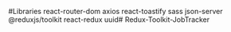 #Libraries
react-router-dom
axios
react-toastify
sass
 json-server
@reduxjs/toolkit
react-redux
uuid#   R e d u x - T o o l k i t - J o b T r a c k e r  
 